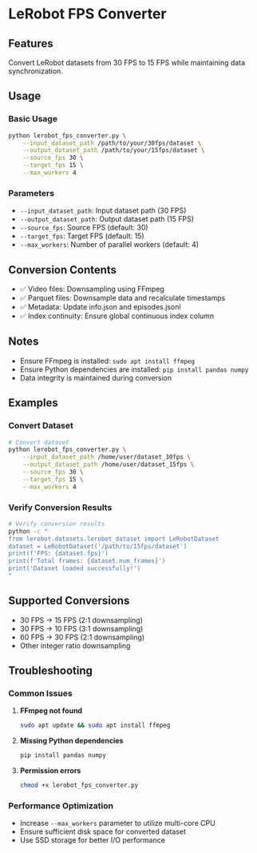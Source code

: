 # LeRobot FPS Converter

## Features
Convert LeRobot datasets from 30 FPS to 15 FPS while maintaining data synchronization.

## Usage

### Basic Usage
```bash
python lerobot_fps_converter.py \
    --input_dataset_path /path/to/your/30fps/dataset \
    --output_dataset_path /path/to/your/15fps/dataset \
    --source_fps 30 \
    --target_fps 15 \
    --max_workers 4
```

### Parameters
- `--input_dataset_path`: Input dataset path (30 FPS)
- `--output_dataset_path`: Output dataset path (15 FPS)
- `--source_fps`: Source FPS (default: 30)
- `--target_fps`: Target FPS (default: 15)
- `--max_workers`: Number of parallel workers (default: 4)

## Conversion Contents
- ✅ Video files: Downsampling using FFmpeg
- ✅ Parquet files: Downsample data and recalculate timestamps
- ✅ Metadata: Update info.json and episodes.jsonl
- ✅ Index continuity: Ensure global continuous index column

## Notes
- Ensure FFmpeg is installed: `sudo apt install ffmpeg`
- Ensure Python dependencies are installed: `pip install pandas numpy`
- Data integrity is maintained during conversion

## Examples

### Convert Dataset
```bash
# Convert dataset
python lerobot_fps_converter.py \
    --input_dataset_path /home/user/dataset_30fps \
    --output_dataset_path /home/user/dataset_15fps \
    --source_fps 30 \
    --target_fps 15 \
    --max_workers 4
```

### Verify Conversion Results
```bash
# Verify conversion results
python -c "
from lerobot.datasets.lerobot_dataset import LeRobotDataset
dataset = LeRobotDataset('/path/to/15fps/dataset')
print(f'FPS: {dataset.fps}')
print(f'Total frames: {dataset.num_frames}')
print('Dataset loaded successfully!')
"
```

## Supported Conversions
- 30 FPS → 15 FPS (2:1 downsampling)
- 30 FPS → 10 FPS (3:1 downsampling)
- 60 FPS → 30 FPS (2:1 downsampling)
- Other integer ratio downsampling

## Troubleshooting

### Common Issues
1. **FFmpeg not found**
   ```bash
   sudo apt update && sudo apt install ffmpeg
   ```

2. **Missing Python dependencies**
   ```bash
   pip install pandas numpy
   ```

3. **Permission errors**
   ```bash
   chmod +x lerobot_fps_converter.py
   ```

### Performance Optimization
- Increase `--max_workers` parameter to utilize multi-core CPU
- Ensure sufficient disk space for converted dataset
- Use SSD storage for better I/O performance
